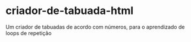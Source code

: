 # criador-de-tabuada-html
Um criador de tabuadas de acordo com números, para o aprendizado de loops de repetição
